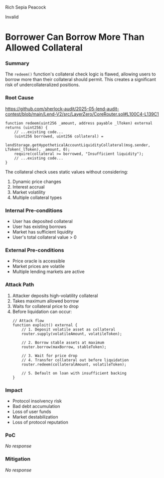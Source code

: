 Rich Sepia Peacock

Invalid

# Borrower Can Borrow More Than Allowed Collateral

### Summary

The `redeem()` function's collateral check logic is flawed, allowing users to borrow more than their collateral should permit. This creates a significant risk of undercollateralized positions.


### Root Cause

https://github.com/sherlock-audit/2025-05-lend-audit-contest/blob/main/Lend-V2/src/LayerZero/CoreRouter.sol#L100C4-L139C1

````solidity
function redeem(uint256 _amount, address payable _lToken) external returns (uint256) {
    // ...existing code...
    (uint256 borrowed, uint256 collateral) =
        lendStorage.getHypotheticalAccountLiquidityCollateral(msg.sender, LToken(_lToken), _amount, 0);
    require(collateral >= borrowed, "Insufficient liquidity");
    // ...existing code...
}
````
The collateral check uses static values without considering:
1. Dynamic price changes
2. Interest accrual
3. Market volatility
4. Multiple collateral types

### Internal Pre-conditions

- User has deposited collateral
- User has existing borrows
- Market has sufficient liquidity
- User's total collateral value > 0

### External Pre-conditions

- Price oracle is accessible
- Market prices are volatile
- Multiple lending markets are active


### Attack Path

1. Attacker deposits high-volatility collateral
2. Takes maximum allowed borrow
3. Waits for collateral price to drop
4. Before liquidation can occur:
   ````solidity
   // Attack flow
   function exploit() external {
       // 1. Deposit volatile asset as collateral
       router.supply(volatileAmount, volatileToken);
       
       // 2. Borrow stable assets at maximum
       router.borrow(maxBorrow, stableToken);
       
       // 3. Wait for price drop
       // 4. Transfer collateral out before liquidation
       router.redeem(collateralAmount, volatileToken);
       
       // 5. Default on loan with insufficient backing
   }
   ````


### Impact

- Protocol insolvency risk
- Bad debt accumulation
- Loss of user funds
- Market destabilization
- Loss of protocol reputation

### PoC

_No response_

### Mitigation

_No response_